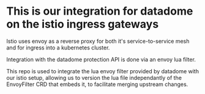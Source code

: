 # This is our integration for datadome on the istio ingress gateways

Istio uses envoy as a reverse proxy for both it's service-to-service mesh and for ingress into a kubernetes cluster.

Integration with the datadome protection API is done via an envoy lua filter.

This repo is used to integrate the lua envoy filter provided by datadome with our istio setup, allowing us to version the lua file independantly of the EnvoyFilter CRD that embeds it, to facilitate merging upstream changes.